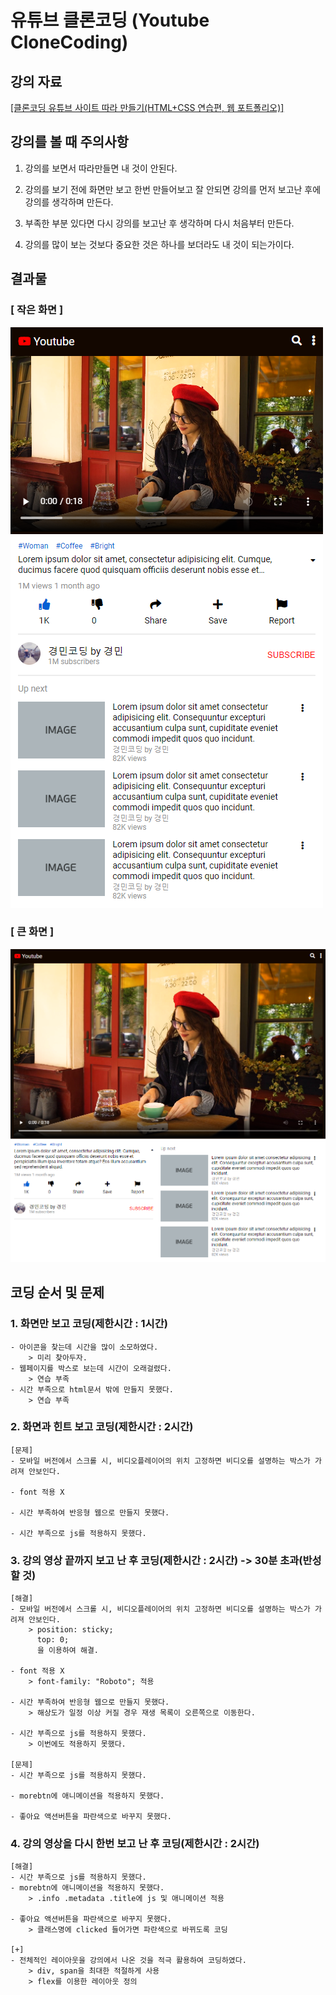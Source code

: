 # 유튜브 클론코딩 (Youtube CloneCoding)

## 강의 자료

[[클론코딩 유튜브 사이트 따라 만들기(HTML+CSS 연습편, 웹 포트폴리오)]](https://www.youtube.com/watch?v=67stn7Pu7s4&list=PLv2d7VI9OotQ1F92Jp9Ce7ovHEsuRQB3Y&index=15)

## 강의를 볼 때 주의사항

1. 강의를 보면서 따라만들면 내 것이 안된다.

2. 강의를 보기 전에 화면만 보고 한번 만들어보고 잘 안되면 강의를 먼저 보고난 후에 강의를 생각하며 만든다.

3. 부족한 부분 있다면 다시 강의를 보고난 후 생각하며 다시 처음부터 만든다.

4. 강의를 많이 보는 것보다 중요한 것은 하나를 보더라도 내 것이 되는가이다.

## 결과물

### [ 작은 화면 ]

![img](./images/fourth_result_small.png)

### [ 큰 화면 ]

![img](./images/fourth_result_large.png)

## 코딩 순서 및 문제

### 1. 화면만 보고 코딩(제한시간 : 1시간)

    - 아이콘을 찾는데 시간을 많이 소모하였다.
        > 미리 찾아두자.
    - 웹페이지를 박스로 보는데 시간이 오래걸렸다.
        > 연습 부족
    - 시간 부족으로 html문서 밖에 만들지 못했다.
        > 연습 부족

### 2. 화면과 힌트 보고 코딩(제한시간 : 2시간)

    [문제]
    - 모바일 버전에서 스크롤 시, 비디오플레이어의 위치 고정하면 비디오를 설명하는 박스가 가려져 안보인다.

    - font 적용 X

    - 시간 부족하여 반응형 웹으로 만들지 못했다.

    - 시간 부족으로 js를 적용하지 못했다.

### 3. 강의 영상 끝까지 보고 난 후 코딩(제한시간 : 2시간) -> 30분 초과(반성할 것)

    [해결]
    - 모바일 버전에서 스크롤 시, 비디오플레이어의 위치 고정하면 비디오를 설명하는 박스가 가려져 안보인다.
        > position: sticky;
          top: 0;
          을 이용하여 해결.

    - font 적용 X
        > font-family: "Roboto"; 적용

    - 시간 부족하여 반응형 웹으로 만들지 못했다.
        > 해상도가 일정 이상 커질 경우 재생 목록이 오른쪽으로 이동한다.

    - 시간 부족으로 js를 적용하지 못했다.
        > 이번에도 적용하지 못했다.

    [문제]
    - 시간 부족으로 js를 적용하지 못했다.

    - morebtn에 애니메이션을 적용하지 못했다.

    - 좋아요 액션버튼을 파란색으로 바꾸지 못했다.

### 4. 강의 영상을 다시 한번 보고 난 후 코딩(제한시간 : 2시간)

    [해결]
    - 시간 부족으로 js를 적용하지 못했다.
    - morebtn에 애니메이션을 적용하지 못했다.
        > .info .metadata .title에 js 및 애니메이션 적용

    - 좋아요 액션버튼을 파란색으로 바꾸지 못했다.
        > 클래스명에 clicked 들어가면 파란색으로 바뀌도록 코딩

    [+]
    - 전체적인 레이아웃을 강의에서 나온 것을 적극 활용하여 코딩하였다.
        > div, span을 최대한 적절하게 사용
        > flex를 이용한 레이아웃 정의
